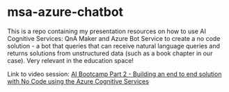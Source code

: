 # msa-azure-chatbot

This is a repo containing my presentation resources on how to use AI Cognitive Services: QnA Maker and Azure Bot Service to create a no code solution - a bot that queries that can receive natural language queries and returns solutions from unstructured data (such as a book chapter in our case). Very relevant in the education space!

Link to video session: [AI Bootcamp Part 2 - Building an end to end solution with No Code using the Azure Cognitive Services](URL 'https://studentcurtinedu-my.sharepoint.com/:v:/g/personal/18109704_student_curtin_edu_au/ERtAV0ibb-ZOhDZkqm9YN78Bvbi70qUNLZkvDAW70aC1ew?e=7icx0p')
